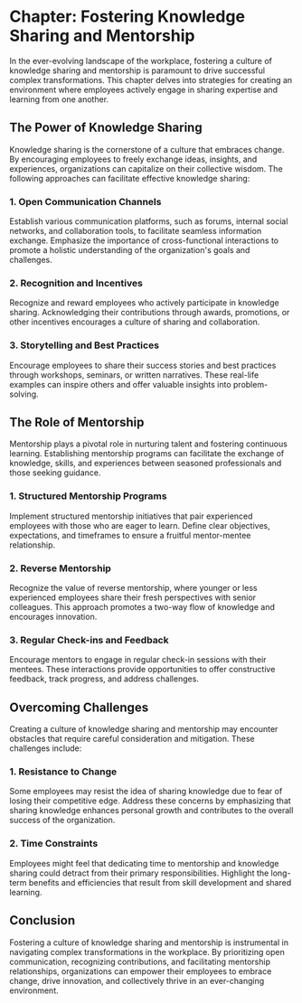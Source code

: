 Chapter: Fostering Knowledge Sharing and Mentorship
===================================================

In the ever-evolving landscape of the workplace, fostering a culture of knowledge sharing and mentorship is paramount to drive successful complex transformations. This chapter delves into strategies for creating an environment where employees actively engage in sharing expertise and learning from one another.

The Power of Knowledge Sharing
------------------------------

Knowledge sharing is the cornerstone of a culture that embraces change. By encouraging employees to freely exchange ideas, insights, and experiences, organizations can capitalize on their collective wisdom. The following approaches can facilitate effective knowledge sharing:

### 1. **Open Communication Channels**

Establish various communication platforms, such as forums, internal social networks, and collaboration tools, to facilitate seamless information exchange. Emphasize the importance of cross-functional interactions to promote a holistic understanding of the organization's goals and challenges.

### 2. **Recognition and Incentives**

Recognize and reward employees who actively participate in knowledge sharing. Acknowledging their contributions through awards, promotions, or other incentives encourages a culture of sharing and collaboration.

### 3. **Storytelling and Best Practices**

Encourage employees to share their success stories and best practices through workshops, seminars, or written narratives. These real-life examples can inspire others and offer valuable insights into problem-solving.

The Role of Mentorship
----------------------

Mentorship plays a pivotal role in nurturing talent and fostering continuous learning. Establishing mentorship programs can facilitate the exchange of knowledge, skills, and experiences between seasoned professionals and those seeking guidance.

### 1. **Structured Mentorship Programs**

Implement structured mentorship initiatives that pair experienced employees with those who are eager to learn. Define clear objectives, expectations, and timeframes to ensure a fruitful mentor-mentee relationship.

### 2. **Reverse Mentorship**

Recognize the value of reverse mentorship, where younger or less experienced employees share their fresh perspectives with senior colleagues. This approach promotes a two-way flow of knowledge and encourages innovation.

### 3. **Regular Check-ins and Feedback**

Encourage mentors to engage in regular check-in sessions with their mentees. These interactions provide opportunities to offer constructive feedback, track progress, and address challenges.

Overcoming Challenges
---------------------

Creating a culture of knowledge sharing and mentorship may encounter obstacles that require careful consideration and mitigation. These challenges include:

### 1. **Resistance to Change**

Some employees may resist the idea of sharing knowledge due to fear of losing their competitive edge. Address these concerns by emphasizing that sharing knowledge enhances personal growth and contributes to the overall success of the organization.

### 2. **Time Constraints**

Employees might feel that dedicating time to mentorship and knowledge sharing could detract from their primary responsibilities. Highlight the long-term benefits and efficiencies that result from skill development and shared learning.

Conclusion
----------

Fostering a culture of knowledge sharing and mentorship is instrumental in navigating complex transformations in the workplace. By prioritizing open communication, recognizing contributions, and facilitating mentorship relationships, organizations can empower their employees to embrace change, drive innovation, and collectively thrive in an ever-changing environment.
